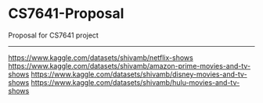 # CS7641-Proposal
Proposal for CS7641 project
____________________________________________________________________________________________________________________________________
https://www.kaggle.com/datasets/shivamb/netflix-shows
https://www.kaggle.com/datasets/shivamb/amazon-prime-movies-and-tv-shows
https://www.kaggle.com/datasets/shivamb/disney-movies-and-tv-shows
https://www.kaggle.com/datasets/shivamb/hulu-movies-and-tv-shows
